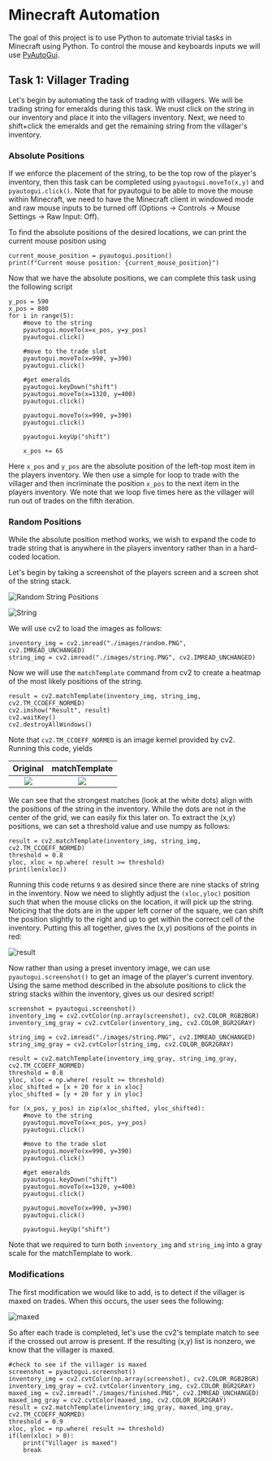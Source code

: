 [comment]: <> (Title: Automatic Villager Trading)
[comment]: <> (Description: I use python to create automatic villager trading in Minecraft.)
[comment]: <> (Cover image path: result.PNG)

# Minecraft Automation
The goal of this project is to use Python to automate trivial tasks in Minecraft using Python. To control the mouse and keyboards inputs we will use [PyAutoGui](https://pyautogui.readthedocs.io/en/latest/).


## Task 1: Villager Trading
Let's begin by automating the task of trading with villagers. We will be trading string for emeralds during this task. We must click on the string in our inventory and place it into the villagers inventory. Next, we need to shift+click the emeralds and get the remaining string from the villager's inventory. 

### Absolute Positions
If we enforce the placement of the string, to be the top row of the player's inventory, then this task can be completed using `pyautogui.moveTo(x,y)` and `pyautogui.click()`. Note that for pyautogui to be able to move the mouse within Minecraft, we need to have the Minecraft client in windowed mode and raw mouse inputs to be turned off (Options -> Controls -> Mouse Settings -> Raw Input: Off).

To find the absolute positions of the desired locations, we can print the current mouse position using
```
current_mouse_position = pyautogui.position()
print(f"Current mouse position: {current_mouse_position}")
```
Now that we have the absolute positions, we can complete this task using the following script 
```
y_pos = 590
x_pos = 880
for i in range(5):
    #move to the string
    pyautogui.moveTo(x=x_pos, y=y_pos)
    pyautogui.click()
    
    #move to the trade slot
    pyautogui.moveTo(x=990, y=390)
    pyautogui.click()
    
    #get emeralds
    pyautogui.keyDown("shift")
    pyautogui.moveTo(x=1320, y=400) 
    pyautogui.click()
    
    pyautogui.moveTo(x=990, y=390)
    pyautogui.click()
        
    pyautogui.keyUp("shift")
    
    x_pos += 65
```
Here `x_pos` and `y_pos` are the absolute position of the left-top most item in the players inventory. We then use a simple for loop to trade with the villager and then incriminate the position `x_pos` to the next item in the players inventory. We note that we loop five times here as the villager will run out of trades on the fifth iteration.

### Random Positions
While the absolute position method works, we wish to expand the code to trade string that is anywhere in the players inventory rather than in a hard-coded location. 

Let's begin by taking a screenshot of the players screen and a screen shot of the string stack.

![Random String Positions](./images/random.PNG "Random String Positions")

![String](./images/string.PNG "String")

We will use cv2 to load the images as follows:
```
inventory_img = cv2.imread("./images/random.PNG", cv2.IMREAD_UNCHANGED)
string_img = cv2.imread("./images/string.PNG", cv2.IMREAD_UNCHANGED)
```
Now we will use the `matchTemplate` command from cv2 to create a heatmap of the most likely positions of the string. 
```
result = cv2.matchTemplate(inventory_img, string_img, cv2.TM_CCOEFF_NORMED)
cv2.imshow("Result", result)
cv2.waitKey()
cv2.destroyAllWindows()
```
Note that `cv2.TM_CCOEFF_NORMED` is an image kernel provided by cv2. Running this code, yields

Original             |  matchTemplate
:-------------------------:|:-------------------------:
![](./images/random.PNG)  |  ![](./images/match.PNG)

We can see that the strongest matches (look at the white dots) align with the positions of the string in the inventory. While the dots are not in the center of the grid, we can easily fix this later on. To extract the (x,y) positions, we can set a threshold value and use numpy as follows:
```
result = cv2.matchTemplate(inventory_img, string_img, cv2.TM_CCOEFF_NORMED)
threshold = 0.8
yloc, xloc = np.where( result >= threshold)
print(len(xloc))
```
Running this code returns `9` as desired since there are nine stacks of string in the inventory. Now we need to slightly adjust the `(xloc,yloc)` position such that when the mouse clicks on the location, it will pick up the string. Noticing that the dots are in the upper left corner of the square, we can shift the position slightly to the right and up to get within the correct cell of the inventory. Putting this all together, gives the (x,y) positions of the points in red:

![result](./images/result.PNG "result")

Now rather than using a preset inventory image, we can use `pyautogui.screenshot()` to get an image of the player's current inventory. Using the same method described in the absolute positions to click the string stacks within the inventory, gives us our desired script!
```
screenshot = pyautogui.screenshot()
inventory_img = cv2.cvtColor(np.array(screenshot), cv2.COLOR_RGB2BGR)
inventory_img_gray = cv2.cvtColor(inventory_img, cv2.COLOR_BGR2GRAY)

string_img = cv2.imread("./images/string.PNG", cv2.IMREAD_UNCHANGED)
string_img_gray = cv2.cvtColor(string_img, cv2.COLOR_BGR2GRAY)

result = cv2.matchTemplate(inventory_img_gray, string_img_gray, cv2.TM_CCOEFF_NORMED)
threshold = 0.8
yloc, xloc = np.where( result >= threshold)
xloc_shifted = [x + 20 for x in xloc]
yloc_shifted = [y + 20 for y in yloc]

for (x_pos, y_pos) in zip(xloc_shifted, yloc_shifted):
    #move to the string
    pyautogui.moveTo(x=x_pos, y=y_pos)
    pyautogui.click()
    
    #move to the trade slot
    pyautogui.moveTo(x=990, y=390)
    pyautogui.click()
    
    #get emeralds
    pyautogui.keyDown("shift")
    pyautogui.moveTo(x=1320, y=400) 
    pyautogui.click()
    
    pyautogui.moveTo(x=990, y=390)
    pyautogui.click()
        
    pyautogui.keyUp("shift")
```
Note that we required to turn both `inventory_img` and `string_img` into a gray scale for the matchTemplate to work.

### Modifications
The first modification we would like to add, is to detect if the villager is maxed on trades. When this occurs, the user sees the following:

![](./images/maxed.PNG "maxed")

So after each trade is completed, let's use the cv2's template match to see if the crossed out arrow is present. If the resulting (x,y) list is nonzero, we know that the villager is maxed.
```
#check to see if the villager is maxed
screenshot = pyautogui.screenshot()
inventory_img = cv2.cvtColor(np.array(screenshot), cv2.COLOR_RGB2BGR)
inventory_img_gray = cv2.cvtColor(inventory_img, cv2.COLOR_BGR2GRAY)
maxed_img = cv2.imread("./images/finished.PNG", cv2.IMREAD_UNCHANGED)
maxed_img_gray = cv2.cvtColor(maxed_img, cv2.COLOR_BGR2GRAY)
result = cv2.matchTemplate(inventory_img_gray, maxed_img_gray, cv2.TM_CCOEFF_NORMED)
threshold = 0.9
xloc, yloc = np.where( result >= threshold)
if(len(xloc) > 0):
    print("Villager is maxed")
    break
```